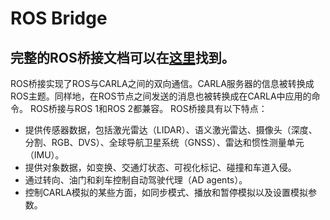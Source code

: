 
# ROS Bridge
完整的ROS桥接文档可以在[这里](https://carla.readthedocs.io/projects/ros-bridge/en/latest/)找到。
---
ROS桥接实现了ROS与CARLA之间的双向通信。CARLA服务器的信息被转换成ROS主题。同样地，在ROS节点之间发送的消息也被转换成在CARLA中应用的命令。
ROS桥接与ROS 1和ROS 2都兼容。
ROS桥接具有以下特点：
- 提供传感器数据，包括激光雷达（LIDAR）、语义激光雷达、摄像头（深度、分割、RGB、DVS）、全球导航卫星系统（GNSS）、雷达和惯性测量单元（IMU）。
- 提供对象数据，如变换、交通灯状态、可视化标记、碰撞和车道入侵。
- 通过转向、油门和刹车控制自动驾驶代理（AD agents）。
- 控制CARLA模拟的某些方面，如同步模式、播放和暂停模拟以及设置模拟参数。
